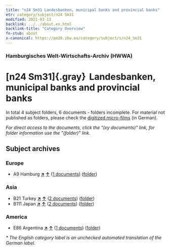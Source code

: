 ```yaml
---
title: "n24 Sm31 Landesbanken, municipal banks and provincial banks"
etr: category/subject/n24 Sm31
modified: 2021-03-13
backlink: ../../about.en.html
backlink-title: "Category Overview"
fn-stub: about
x-canonical: https://pm20.zbw.eu/category/subject/s/n24_Sm31
---
```


### Hamburgisches Welt-Wirtschafts-Archiv (HWWA)
# [n24 Sm31]{.gray}&#8201; Landesbanken, municipal banks and provincial banks&#160; 





In total 4 subject folders, 6 documents - folders incomplete.
For material not published as folders, please check the [digitized micro-films](/film/h1_sh.de.html) (in German).

_For direct access to the documents, click the "(xy documents)" link, for folder information use the "(folder)" link._

## Subject archives



### Europe

- A9 Hamburg [**&nearr;**](../../../geo/i/140905/about.en.html "Hamburg (all folders)") [**&uarr;**](../../../geo/about.en.html#A9 "Country category system") (<a href="https://pm20.zbw.eu/dfgview/sh/140905,145401" title="about: Hamburg : Landesbanken, municipal banks and provincial banks" target="_blank">1 documents</a>) ([folder](../../../../folder/sh/1409xx/140905/1454xx/145401/about.en.html))

### Asia

- B21 Turkey [**&nearr;**](../../../geo/i/141111/about.en.html "Turkey (all folders)") [**&uarr;**](../../../geo/about.en.html#B21 "Country category system") (<a href="https://pm20.zbw.eu/dfgview/sh/141111,145401" title="about: Turkey : Landesbanken, municipal banks and provincial banks" target="_blank">2 documents</a>) ([folder](../../../../folder/sh/1411xx/141111/1454xx/145401/about.en.html))
- B111 Japan [**&nearr;**](../../../geo/i/141272/about.en.html "Japan (all folders)") [**&uarr;**](../../../geo/about.en.html#B111 "Country category system") (<a href="https://pm20.zbw.eu/dfgview/sh/141272,145401" title="about: Japan : Landesbanken, municipal banks and provincial banks" target="_blank">2 documents</a>) ([folder](../../../../folder/sh/1412xx/141272/1454xx/145401/about.en.html))

### America

- E86 Argentina [**&nearr;**](../../../geo/i/141692/about.en.html "Argentina (all folders)") [**&uarr;**](../../../geo/about.en.html#E86 "Country category system") (<a href="https://pm20.zbw.eu/dfgview/sh/141692,145401" title="about: Argentina : Landesbanken, municipal banks and provincial banks" target="_blank">1 documents</a>) ([folder](../../../../folder/sh/1416xx/141692/1454xx/145401/about.en.html))


_* The English category label is an unchecked automated translation of the German label._

